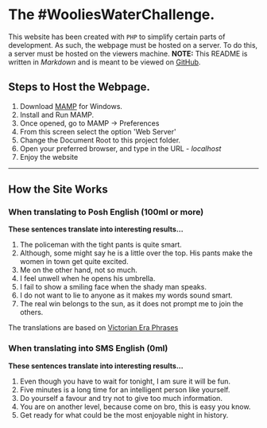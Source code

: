 The #WooliesWaterChallenge.
=====

This website has been created with `PHP` to simplify certain parts of development. As such, the webpage must be hosted on a server. 
To do this, a server must be hosted on the viewers machine. **NOTE:** This README is written in _Markdown_ and is meant to be viewed
on [GitHub](https://github.com/keatondejager/WSOA3000_FinalExam.git).

## Steps to Host the Webpage.

1. Download [MAMP](https://www.mamp.info/en/downloads/) for Windows. 
2. Install and Run MAMP.
3. Once opened, go to MAMP -> Preferences
4. From this screen select the option 'Web Server'
5. Change the Document Root to this project folder.
6. Open your preferred browser, and type in the URL - _localhost_
7. Enjoy the website

---

## How the Site Works


### When translating to Posh English (100ml or more)

**These sentences translate into interesting results...**

1. The policeman with the tight pants is quite smart. 
2. Although, some might say he is a little over the top. His pants make the women in town get quite excited. 
3. Me on the other hand, not so much. 
4. I feel unwell when he opens his umbrella. 
5. I fail to show a smiling face when the shady man speaks. 
6. I do not want to lie to anyone as it makes my words sound smart. 
7. The real win belongs to the sun, as it does not prompt me to join the others. 

The translations are based on [Victorian Era Phrases](https://mentalfloss.com/article/53529/56-delightful-victorian-slang-terms-you-should-be-using)

### When translating into SMS English (0ml)

**These sentences translate into interesting results...**

1. Even though you have to wait for tonight, I am sure it will be fun. 
2. Five minutes is a long time for an intelligent person like yourself. 
3. Do yourself a favour and try not to give too much information. 
4. You are on another level, because come on bro, this is easy you know. 
5. Get ready for what could be the most enjoyable night in history.